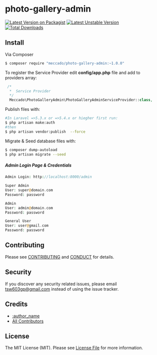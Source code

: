 # photo-gallery-admin

[![Latest Version on Packagist](https://poser.pugx.org/meccado/photo-gallery-admin/v/stable)](https://packagist.org/packages/meccado/photo-gallery-admin)
[![Latest Unstable Version](https://poser.pugx.org/meccado/photo-gallery-admin/v/unstable)](https://packagist.org/packages/meccado/photo-gallery-admin)
[![Total Downloads](https://poser.pugx.org/meccado/photo-gallery-admin/downloads)](https://packagist.org/packages/meccado/photo-gallery-admin)


## Install

Via Composer

``` bash
$ composer require "meccado/photo-gallery-admin:~1.0.0"
```
To register the Service Provider edit **config/app.php** file and add to providers array:

```php
 /*
  *  Service Provider
  */
  Meccado\PhotoGalleryAdmin\PhotoGalleryAdminServiceProvider::class,
```

Publish files with:

```bash
#In Laravel =>5.3.x or =>5.4.x or hiegher first run:
$ php artisan make:auth
#then
$ php artisan vendor:publish  --force
```

Migrate & Seed database files with:

```bash
$ composer dump-autoload
$ php artisan migrate --seed
```

##### Admin Login Page & Credentials

```php
Admin Login: http://localhost:8000/admin

Super Admin
User: super@domain.com
Password: password

Admin
User: admin@domain.com
Password: password

General User
User: user@gmail.com
Password: password
```

## Contributing

Please see [CONTRIBUTING](CONTRIBUTING.md) and [CONDUCT](CONDUCT.md) for details.

## Security

If you discover any security related issues, please email tsw603gp@gmail.com instead of using the issue tracker.

## Credits

- [:author_name][link-author]
- [All Contributors][link-contributors]

## License

The MIT License (MIT). Please see [License File](LICENSE.md) for more information.

[ico-version]: https://img.shields.io/packagist/v/meccado/photo-gallery-admin.svg?style=flat-square
[ico-license]: https://img.shields.io/badge/license-MIT-brightgreen.svg?style=flat-square
[ico-travis]: https://img.shields.io/travis/meccado/photo-gallery-admin/master.svg?style=flat-square
[ico-scrutinizer]: https://img.shields.io/scrutinizer/coverage/g/meccado/photo-gallery-admin.svg?style=flat-square
[ico-code-quality]: https://img.shields.io/scrutinizer/g/meccado/photo-gallery-admin.svg?style=flat-square
[ico-downloads]: https://img.shields.io/packagist/dt/meccado/photo-gallery-admin.svg?style=flat-square

[link-packagist]: https://packagist.org/packages/meccado/photo-gallery-admin
[link-travis]: https://travis-ci.org/meccado/photo-gallery-admin
[link-scrutinizer]: https://scrutinizer-ci.com/g/meccado/photo-gallery-admin/code-structure
[link-code-quality]: https://scrutinizer-ci.com/g/meccado/photo-gallery-admin
[link-downloads]: https://packagist.org/packages/meccado/photo-gallery-admin
[link-author]: https://github.com/meccado
[link-contributors]: ../../contributors
